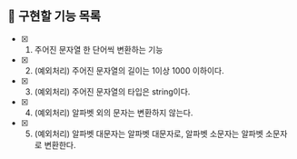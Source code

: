 ## 📌 구현할 기능 목록

- [x] 1. 주어진 문자열 한 단어씩 변환하는 기능
- [x] 2. (예외처리) 주어진 문자열의 길이는 1이상 1000 이하이다.
- [x] 3. (예외처리) 주어진 문자열의 타입은 string이다.
- [x] 4. (예외처리) 알파벳 외의 문자는 변환하지 않는다.
- [x] 5. (예외처리) 알파벳 대문자는 알파벳 대문자로, 알파벳 소문자는 알파벳 소문자로 변환한다.
